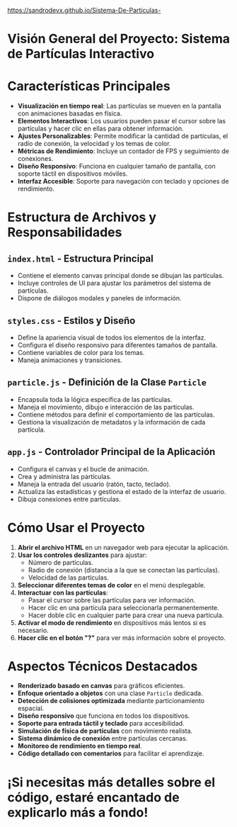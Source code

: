 https://sandrodevx.github.io/Sistema-De-Particulas-

# Visión General del Proyecto: Sistema de Partículas Interactivo

# Características Principales

- **Visualización en tiempo real**: Las partículas se mueven en la pantalla con animaciones basadas en física.
- **Elementos Interactivos**: Los usuarios pueden pasar el cursor sobre las partículas y hacer clic en ellas para obtener información.
- **Ajustes Personalizables**: Permite modificar la cantidad de partículas, el radio de conexión, la velocidad y los temas de color.
- **Métricas de Rendimiento**: Incluye un contador de FPS y seguimiento de conexiones.
- **Diseño Responsivo**: Funciona en cualquier tamaño de pantalla, con soporte táctil en dispositivos móviles.
- **Interfaz Accesible**: Soporte para navegación con teclado y opciones de rendimiento.

# Estructura de Archivos y Responsabilidades

## `index.html` - Estructura Principal
- Contiene el elemento canvas principal donde se dibujan las partículas.
- Incluye controles de UI para ajustar los parámetros del sistema de partículas.
- Dispone de diálogos modales y paneles de información.

## `styles.css` - Estilos y Diseño
- Define la apariencia visual de todos los elementos de la interfaz.
- Configura el diseño responsivo para diferentes tamaños de pantalla.
- Contiene variables de color para los temas.
- Maneja animaciones y transiciones.

## `particle.js` - Definición de la Clase `Particle`
- Encapsula toda la lógica específica de las partículas.
- Maneja el movimiento, dibujo e interacción de las partículas.
- Contiene métodos para definir el comportamiento de las partículas.
- Gestiona la visualización de metadatos y la información de cada partícula.

## `app.js` - Controlador Principal de la Aplicación
- Configura el canvas y el bucle de animación.
- Crea y administra las partículas.
- Maneja la entrada del usuario (ratón, tacto, teclado).
- Actualiza las estadísticas y gestiona el estado de la interfaz de usuario.
- Dibuja conexiones entre partículas.

# Cómo Usar el Proyecto

1. **Abrir el archivo HTML** en un navegador web para ejecutar la aplicación.
2. **Usar los controles deslizantes** para ajustar:
   - Número de partículas.
   - Radio de conexión (distancia a la que se conectan las partículas).
   - Velocidad de las partículas.
3. **Seleccionar diferentes temas de color** en el menú desplegable.
4. **Interactuar con las partículas**:
   - Pasar el cursor sobre las partículas para ver información.
   - Hacer clic en una partícula para seleccionarla permanentemente.
   - Hacer doble clic en cualquier parte para crear una nueva partícula.
5. **Activar el modo de rendimiento** en dispositivos más lentos si es necesario.
6. **Hacer clic en el botón "?"** para ver más información sobre el proyecto.

# Aspectos Técnicos Destacados

- **Renderizado basado en canvas** para gráficos eficientes.
- **Enfoque orientado a objetos** con una clase `Particle` dedicada.
- **Detección de colisiones optimizada** mediante particionamiento espacial.
- **Diseño responsivo** que funciona en todos los dispositivos.
- **Soporte para entrada táctil y teclado** para accesibilidad.
- **Simulación de física de partículas** con movimiento realista.
- **Sistema dinámico de conexión** entre partículas cercanas.
- **Monitoreo de rendimiento en tiempo real**.
- **Código detallado con comentarios** para facilitar el aprendizaje.

# ¡Si necesitas más detalles sobre el código, estaré encantado de explicarlo más a fondo!

